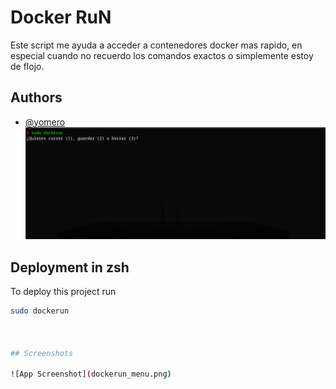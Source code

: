 
# Docker RuN

Este script me ayuda a acceder a contenedores docker mas rapido, en especial cuando no recuerdo los comandos exactos o simplemente estoy de flojo.


## Authors

- [@yomero](https://www.github.com/yomero)
![App Screenshot](dockerun_menu.png)


## Deployment in zsh

To deploy this project run

```bash
sudo dockerun



## Screenshots

![App Screenshot](dockerun_menu.png)

